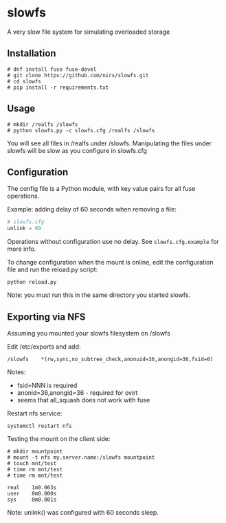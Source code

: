 # slowfs
A very slow file system for simulating overloaded storage

## Installation

```
# dnf install fuse fuse-devel
# git clone https://github.com/nirs/slowfs.git
# cd slowfs
# pip install -r requirements.txt
```

## Usage

```
# mkdir /realfs /slowfs
# python slowfs.py -c slowfs.cfg /realfs /slowfs
```

You will see all files in /realfs under /slowfs. Manipulating the files
under slowfs will be slow as you configure in slowfs.cfg

## Configuration

The config file is a Python module, with key value pairs for all fuse
operations.

Example: adding delay of 60 seconds when removing a file:
```python
# slowfs.cfg
unlink = 60
```

Operations without configuration use no delay. See `slowfs.cfg.example` for
more info.

To change configuration when the mount is online, edit the configuration file
and run the reload.py script:

```
python reload.py
```

Note: you must run this in the same directory you started slowfs.

## Exporting via NFS

Assuming you mounted your slowfs filesystem on /slowfs

Edit /etc/exports and add:
```
/slowfs    *(rw,sync,no_subtree_check,anonuid=36,anongid=36,fsid=0)
```

Notes:
- fsid=NNN is required
- anonid=36,anongid=36 - required for ovirt
- seems that all_squash does not work with fuse

Restart nfs service:
```
systemctl restart nfs
```

Testing the mount on the client side:
```
# mkdir mountpoint
# mount -t nfs my.server.name:/slowfs mountpoint
# touch mnt/test
# time rm mnt/test
# time rm mnt/test

real    1m0.063s
user    0m0.000s
sys     0m0.001s
```

Note: unlink() was configured with 60 seconds sleep.
